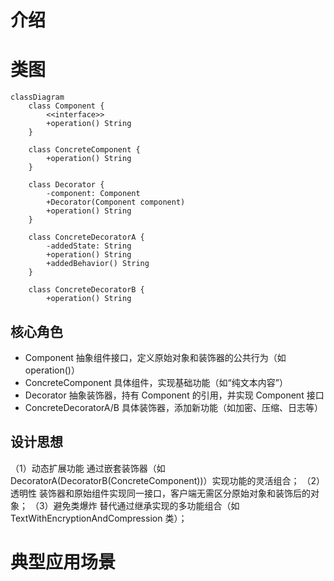# 介绍
# 类图
```mermaid
classDiagram
    class Component {
        <<interface>>
        +operation() String
    }

    class ConcreteComponent {
        +operation() String
    }

    class Decorator {
        -component: Component
        +Decorator(Component component)
        +operation() String
    }

    class ConcreteDecoratorA {
        -addedState: String
        +operation() String
        +addedBehavior() String
    }

    class ConcreteDecoratorB {
        +operation() String
```
## 核心角色
+ Component	抽象组件接口，定义原始对象和装饰器的公共行为（如 operation()）
+ ConcreteComponent	具体组件，实现基础功能（如“纯文本内容”）
+ Decorator	抽象装饰器，持有 Component 的引用，并实现 Component 接口
+ ConcreteDecoratorA/B	具体装饰器，添加新功能（如加密、压缩、日志等）

## 设计思想
（1）动态扩展功能
通过嵌套装饰器（如 DecoratorA(DecoratorB(ConcreteComponent))）实现功能的灵活组合；
（2）透明性
装饰器和原始组件实现同一接口，客户端无需区分原始对象和装饰后的对象；
（3）避免类爆炸
替代通过继承实现的多功能组合（如 TextWithEncryptionAndCompression 类）；

# 典型应用场景

